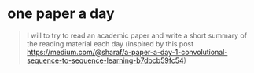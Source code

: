 # one paper a day
> I will to try to read an academic paper and write a short summary of the reading material each day (inspired by this post https://medium.com/@sharaf/a-paper-a-day-1-convolutional-sequence-to-sequence-learning-b7dbcb59fc54)
